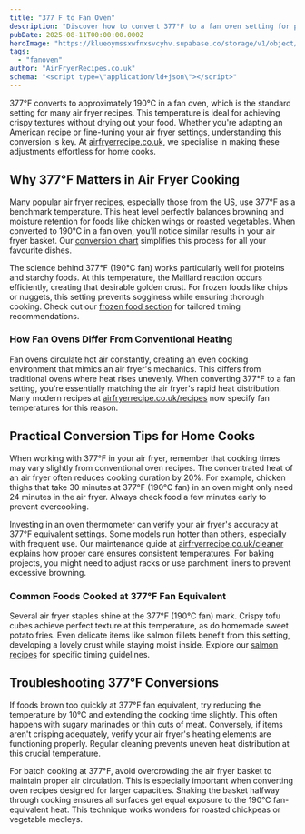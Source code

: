 ```yaml
---
title: "377 F to Fan Oven"
description: "Discover how to convert 377°F to a fan oven setting for perfect air fryer cooking. Includes temperature charts and practical tips."
pubDate: 2025-08-11T00:00:00.000Z
heroImage: "https://klueoymssxwfnxsvcyhv.supabase.co/storage/v1/object/public/md/377-f-to-fan-oven-1dfe3455.png"
tags:
  - "fanoven"
author: "AirFryerRecipes.co.uk"
schema: "<script type=\"application/ld+json\"></script>"
---
```


<p>377°F converts to approximately 190°C in a fan oven, which is the standard setting for many air fryer recipes. This temperature is ideal for achieving crispy textures without drying out your food. Whether you're adapting an American recipe or fine-tuning your air fryer settings, understanding this conversion is key. At <a href=https://www.airfryerrecipe.co.uk>airfryerrecipe.co.uk</a>, we specialise in making these adjustments effortless for home cooks.</p>

<h2>Why 377°F Matters in Air Fryer Cooking</h2>
<p>Many popular air fryer recipes, especially those from the US, use 377°F as a benchmark temperature. This heat level perfectly balances browning and moisture retention for foods like chicken wings or roasted vegetables. When converted to 190°C in a fan oven, you'll notice similar results in your air fryer basket. Our <a href=https://www.airfryerrecipe.co.uk/air-fryer-conversion-chart>conversion chart</a> simplifies this process for all your favourite dishes.</p>

<p>The science behind 377°F (190°C fan) works particularly well for proteins and starchy foods. At this temperature, the Maillard reaction occurs efficiently, creating that desirable golden crust. For frozen foods like chips or nuggets, this setting prevents sogginess while ensuring thorough cooking. Check out our <a href=https://www.airfryerrecipe.co.uk/recipe-category/frozen-foods>frozen food section</a> for tailored timing recommendations.</p>

<h3>How Fan Ovens Differ From Conventional Heating</h3>
<p>Fan ovens circulate hot air constantly, creating an even cooking environment that mimics an air fryer's mechanics. This differs from traditional ovens where heat rises unevenly. When converting 377°F to a fan setting, you're essentially matching the air fryer's rapid heat distribution. Many modern recipes at <a href=https://www.airfryerrecipe.co.uk/recipes>airfryerrecipe.co.uk/recipes</a> now specify fan temperatures for this reason.</p>

<h2>Practical Conversion Tips for Home Cooks</h2>
<p>When working with 377°F in your air fryer, remember that cooking times may vary slightly from conventional oven recipes. The concentrated heat of an air fryer often reduces cooking duration by 20%. For example, chicken thighs that take 30 minutes at 377°F (190°C fan) in an oven might only need 24 minutes in the air fryer. Always check food a few minutes early to prevent overcooking.</p>

<p>Investing in an oven thermometer can verify your air fryer's accuracy at 377°F equivalent settings. Some models run hotter than others, especially with frequent use. Our maintenance guide at <a href=https://www.airfryerrecipe.co.uk/air-fryer-cleaner>airfryerrecipe.co.uk/cleaner</a> explains how proper care ensures consistent temperatures. For baking projects, you might need to adjust racks or use parchment liners to prevent excessive browning.</p>

<h3>Common Foods Cooked at 377°F Fan Equivalent</h3>
<p>Several air fryer staples shine at the 377°F (190°C fan) mark. Crispy tofu cubes achieve perfect texture at this temperature, as do homemade sweet potato fries. Even delicate items like salmon fillets benefit from this setting, developing a lovely crust while staying moist inside. Explore our <a href=https://www.airfryerrecipe.co.uk/recipe-category/salmon>salmon recipes</a> for specific timing guidelines.</p>

<h2>Troubleshooting 377°F Conversions</h2>
<p>If foods brown too quickly at 377°F fan equivalent, try reducing the temperature by 10°C and extending the cooking time slightly. This often happens with sugary marinades or thin cuts of meat. Conversely, if items aren't crisping adequately, verify your air fryer's heating elements are functioning properly. Regular cleaning prevents uneven heat distribution at this crucial temperature.</p>

<p>For batch cooking at 377°F, avoid overcrowding the air fryer basket to maintain proper air circulation. This is especially important when converting oven recipes designed for larger capacities. Shaking the basket halfway through cooking ensures all surfaces get equal exposure to the 190°C fan-equivalent heat. This technique works wonders for roasted chickpeas or vegetable medleys.</p>